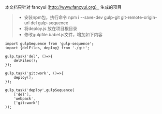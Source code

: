 本文档只针对 fancyui (http://www.fancyui.org） 生成的项目
> * 安装npm包，执行命令   npm i --save-dev gulp-git git-remote-origin-url del gulp-sequence
> * 将deploy.js 放在项目根目录
> * 修改gulpfile.babel.js文件，增加如下内容

	import gulpSequence from 'gulp-sequence';
	import {delFiles, deploy} from './git';

	gulp.task('del', ()=>{
	    delFiles();
	});

	gulp.task('git:work', ()=>{
	    deploy();
	});

	gulp.task('deploy',gulpSequence(
	    ['del'],
	    'webpack',
	    ['git:work']
	));
